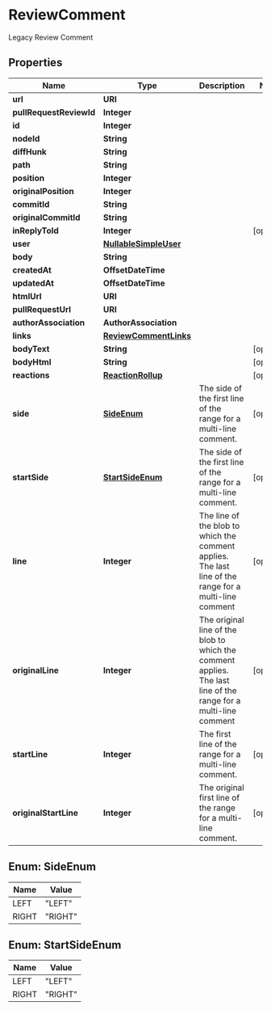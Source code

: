 

# ReviewComment

Legacy Review Comment

## Properties

| Name | Type | Description | Notes |
|------------ | ------------- | ------------- | -------------|
|**url** | **URI** |  |  |
|**pullRequestReviewId** | **Integer** |  |  |
|**id** | **Integer** |  |  |
|**nodeId** | **String** |  |  |
|**diffHunk** | **String** |  |  |
|**path** | **String** |  |  |
|**position** | **Integer** |  |  |
|**originalPosition** | **Integer** |  |  |
|**commitId** | **String** |  |  |
|**originalCommitId** | **String** |  |  |
|**inReplyToId** | **Integer** |  |  [optional] |
|**user** | [**NullableSimpleUser**](NullableSimpleUser.md) |  |  |
|**body** | **String** |  |  |
|**createdAt** | **OffsetDateTime** |  |  |
|**updatedAt** | **OffsetDateTime** |  |  |
|**htmlUrl** | **URI** |  |  |
|**pullRequestUrl** | **URI** |  |  |
|**authorAssociation** | **AuthorAssociation** |  |  |
|**links** | [**ReviewCommentLinks**](ReviewCommentLinks.md) |  |  |
|**bodyText** | **String** |  |  [optional] |
|**bodyHtml** | **String** |  |  [optional] |
|**reactions** | [**ReactionRollup**](ReactionRollup.md) |  |  [optional] |
|**side** | [**SideEnum**](#SideEnum) | The side of the first line of the range for a multi-line comment. |  [optional] |
|**startSide** | [**StartSideEnum**](#StartSideEnum) | The side of the first line of the range for a multi-line comment. |  [optional] |
|**line** | **Integer** | The line of the blob to which the comment applies. The last line of the range for a multi-line comment |  [optional] |
|**originalLine** | **Integer** | The original line of the blob to which the comment applies. The last line of the range for a multi-line comment |  [optional] |
|**startLine** | **Integer** | The first line of the range for a multi-line comment. |  [optional] |
|**originalStartLine** | **Integer** | The original first line of the range for a multi-line comment. |  [optional] |



## Enum: SideEnum

| Name | Value |
|---- | -----|
| LEFT | &quot;LEFT&quot; |
| RIGHT | &quot;RIGHT&quot; |



## Enum: StartSideEnum

| Name | Value |
|---- | -----|
| LEFT | &quot;LEFT&quot; |
| RIGHT | &quot;RIGHT&quot; |




